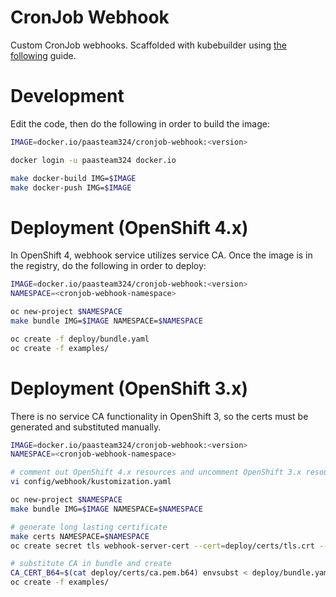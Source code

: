 # CronJob Webhook

Custom CronJob webhooks. Scaffolded with kubebuilder using [the following](https://book.kubebuilder.io/reference/webhook-for-core-types.html) guide.

# Development

Edit the code, then do the following in order to build the image:

```bash
IMAGE=docker.io/paasteam324/cronjob-webhook:<version>

docker login -u paasteam324 docker.io

make docker-build IMG=$IMAGE
make docker-push IMG=$IMAGE
```

# Deployment (OpenShift 4.x)

In OpenShift 4, webhook service utilizes service CA.
Once the image is in the registry, do the following in order to deploy:

```bash
IMAGE=docker.io/paasteam324/cronjob-webhook:<version>
NAMESPACE=<cronjob-webhook-namespace>

oc new-project $NAMESPACE
make bundle IMG=$IMAGE NAMESPACE=$NAMESPACE

oc create -f deploy/bundle.yaml
oc create -f examples/
```

# Deployment (OpenShift 3.x)

There is no service CA functionality in OpenShift 3, so the certs must be generated and substituted manually.

```bash
IMAGE=docker.io/paasteam324/cronjob-webhook:<version>
NAMESPACE=<cronjob-webhook-namespace>

# comment out OpenShift 4.x resources and uncomment OpenShift 3.x resources
vi config/webhook/kustomization.yaml

oc new-project $NAMESPACE
make bundle IMG=$IMAGE NAMESPACE=$NAMESPACE

# generate long lasting certificate
make certs NAMESPACE=$NAMESPACE
oc create secret tls webhook-server-cert --cert=deploy/certs/tls.crt --key=deploy/certs/tls.key -n $NAMESPACE

# substitute CA in bundle and create
CA_CERT_B64=$(cat deploy/certs/ca.pem.b64) envsubst < deploy/bundle.yaml | oc create -f -
oc create -f examples/
```

